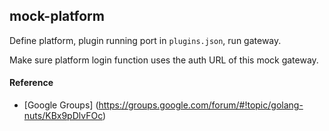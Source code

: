 ## mock-platform

Define platform, plugin running port in `plugins.json`, run gateway.

Make sure platform login function uses the auth URL of this mock gateway.

#### Reference

+ [Google Groups] (https://groups.google.com/forum/#!topic/golang-nuts/KBx9pDlvFOc)
